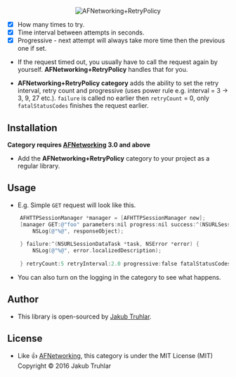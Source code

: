 <p align="center" >
  <img src="https://raw.githubusercontent.com/kubatru/AFNetworking-RetryPolicy/master/Images/logo.png" alt="AFNetworking+RetryPolicy" title="AFNetworking+RetryPolicy">
</p>

- [x] How many times to try.
- [x] Time interval between attempts in seconds.
- [x] Progressive - next attempt will always take more time then the previous one if set.

- If the request timed out, you usually have to call the request again by yourself. **AFNetworking+RetryPolicy** handles that for you.
 
- **AFNetworking+RetryPolicy category** adds the ability to set the retry interval, retry count and progressive (uses power rule e.g. interval = 3 -> 3, 9, 27 etc.). `failure` is called no earlier then `retryCount` = 0, only `fatalStatusCodes` finishes the request earlier.

## Installation
**Category requires [AFNetworking](https://github.com/AFNetworking/AFNetworking) 3.0 and above**

- Add the **AFNetworking+RetryPolicy** category to your project as a regular library.

## Usage
- E.g. Simple `GET` request will look like this.

```objective-c
	AFHTTPSessionManager *manager = [AFHTTPSessionManager new];
    [manager GET:@"foo" parameters:nil progress:nil success:^(NSURLSessionDataTask *task, id responseObject) {
        NSLog(@"%@", responseObject);
        
    } failure:^(NSURLSessionDataTask *task, NSError *error) {
        NSLog(@"%@", error.localizedDescription);
        
    } retryCount:5 retryInterval:2.0 progressive:false fatalStatusCodes:@[@401, @403]];
```

- You can also turn on the logging in the category to see what happens.

## Author
- This library is open-sourced by [Jakub Truhlar](http://kubatruhlar.cz).
    
## License
- Like :+1: [AFNetworking](https://github.com/AFNetworking/AFNetworking), this category is under the MIT License (MIT)
Copyright © 2016 Jakub Truhlar
